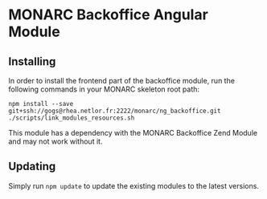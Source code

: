 # MONARC Backoffice Angular Module

## Installing
In order to install the frontend part of the backoffice module, run the following commands in your MONARC skeleton root path:
```
npm install --save git+ssh://gogs@rhea.netlor.fr:2222/monarc/ng_backoffice.git
./scripts/link_modules_resources.sh
```

This module has a dependency with the MONARC Backoffice Zend Module and may not work without it.

## Updating
Simply run ```npm update``` to update the existing modules to the latest versions.

